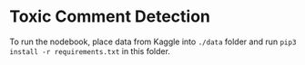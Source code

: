 # Toxic Comment Detection

To run the nodebook, place data from Kaggle into `./data` folder and run `pip3 install -r requirements.txt` in this folder.